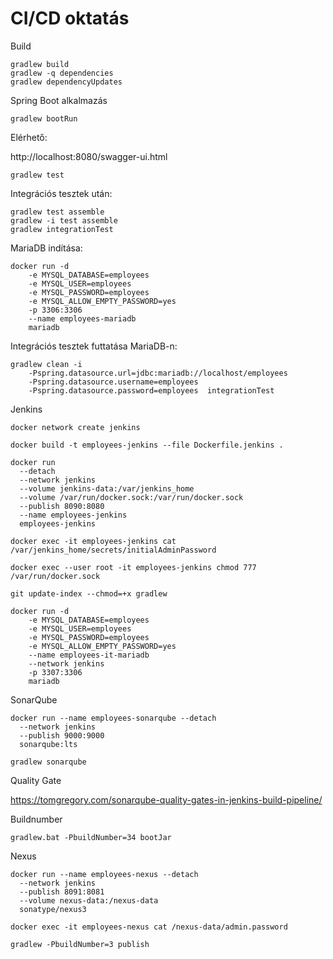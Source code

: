 # CI/CD oktatás

Build

```
gradlew build
gradlew -q dependencies 
gradlew dependencyUpdates
```

Spring Boot alkalmazás

```
gradlew bootRun
```

Elérhető:

http://localhost:8080/swagger-ui.html

```
gradlew test
```

Integrációs tesztek után:

```
gradlew test assemble
gradlew -i test assemble
gradlew integrationTest
```

MariaDB indítása:

```
docker run -d   
    -e MYSQL_DATABASE=employees    
    -e MYSQL_USER=employees    
    -e MYSQL_PASSWORD=employees    
    -e MYSQL_ALLOW_EMPTY_PASSWORD=yes   
    -p 3306:3306      
    --name employees-mariadb
    mariadb
```

Integrációs tesztek futtatása MariaDB-n:

```
gradlew clean -i 
    -Pspring.datasource.url=jdbc:mariadb://localhost/employees 
    -Pspring.datasource.username=employees 
    -Pspring.datasource.password=employees  integrationTest
```

Jenkins

```
docker network create jenkins

docker build -t employees-jenkins --file Dockerfile.jenkins .

docker run 
  --detach 
  --network jenkins 
  --volume jenkins-data:/var/jenkins_home 
  --volume /var/run/docker.sock:/var/run/docker.sock 
  --publish 8090:8080 
  --name employees-jenkins 
  employees-jenkins

docker exec -it employees-jenkins cat /var/jenkins_home/secrets/initialAdminPassword
```

```
docker exec --user root -it employees-jenkins chmod 777 /var/run/docker.sock

git update-index --chmod=+x gradlew
```

```
docker run -d   
    -e MYSQL_DATABASE=employees    
    -e MYSQL_USER=employees    
    -e MYSQL_PASSWORD=employees    
    -e MYSQL_ALLOW_EMPTY_PASSWORD=yes     
    --name employees-it-mariadb
    --network jenkins
    -p 3307:3306
    mariadb
```

SonarQube

```
docker run --name employees-sonarqube --detach 
  --network jenkins 
  --publish 9000:9000 
  sonarqube:lts
```

```
gradlew sonarqube
```

Quality Gate

https://tomgregory.com/sonarqube-quality-gates-in-jenkins-build-pipeline/

Buildnumber

```
gradlew.bat -PbuildNumber=34 bootJar
```

Nexus

```
docker run --name employees-nexus --detach
  --network jenkins
  --publish 8091:8081
  --volume nexus-data:/nexus-data
  sonatype/nexus3

docker exec -it employees-nexus cat /nexus-data/admin.password
```

```
gradlew -PbuildNumber=3 publish
```